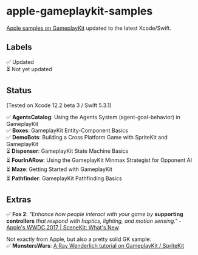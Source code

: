 # apple-gameplaykit-samples
[Apple samples on GameplayKit](https://developer.apple.com/library/archive/documentation/General/Conceptual/GameplayKit_Guide/index.html#//apple_ref/doc/uid/TP40015172-CH1-SW1) updated to the latest Xcode/Swift.

## Labels
✅ Updated  
⏳ Not yet updated

## Status
(Tested on Xcode 12.2 beta 3 / Swift 5.3.1)

✅ **AgentsCatalog**: Using the Agents System (agent-goal-behavior) in GameplayKit  
✅ **Boxes**: GameplayKit Entity-Component Basics  
✅ **DemoBots**: Building a Cross Platform Game with SpriteKit and GameplayKit  
⏳ **Dispenser**: GameplayKit State Machine Basics  
⏳ **FourInARow**: Using the GameplayKit Minmax Strategist for Opponent AI  
⏳ **Maze**: Getting Started with GameplayKit  
⏳ **Pathfinder**: GameplayKit Pathfinding Basics

## Extras
✅ **Fox 2**: *"Enhance how people interact with your game by* **supporting controllers** *that respond with haptics, lighting, and motion sensing."* - [Apple's WWDC 2017 | SceneKit: What's New](https://developer.apple.com/videos/play/wwdc2017/604/)

Not exactly from Apple, but also a pretty solid GK sample:  
✅ **MonstersWars**: [A Ray Wenderlich tutorial on GameplayKit / SpriteKit](https://www.raywenderlich.com/706-gameplaykit-tutorial-entity-component-system-agents-goals-and-behaviors)
